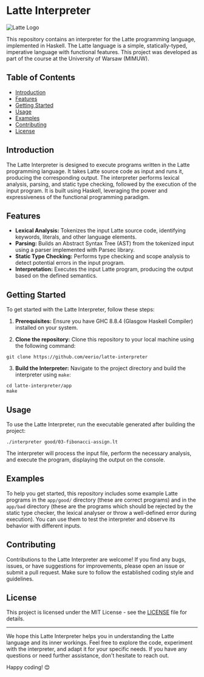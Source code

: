 # Latte Interpreter

![Latte Logo](https://example.com/latte_logo.png)

This repository contains an interpreter for the Latte programming language, implemented in Haskell. The Latte language is a simple, statically-typed, imperative language with functional features. This project was developed as part of the course at the University of Warsaw (MIMUW).

## Table of Contents

- [Introduction](#introduction)
- [Features](#features)
- [Getting Started](#getting-started)
- [Usage](#usage)
- [Examples](#examples)
- [Contributing](#contributing)
- [License](#license)

## Introduction

The Latte Interpreter is designed to execute programs written in the Latte programming language. It takes Latte source code as input and runs it, producing the corresponding output. The interpreter performs lexical analysis, parsing, and static type checking, followed by the execution of the input program. It is built using Haskell, leveraging the power and expressiveness of the functional programming paradigm.

## Features

- **Lexical Analysis:** Tokenizes the input Latte source code, identifying keywords, literals, and other language elements.
- **Parsing:** Builds an Abstract Syntax Tree (AST) from the tokenized input using a parser implemented with Parsec library.
- **Static Type Checking:** Performs type checking and scope analysis to detect potential errors in the input program.
- **Interpretation:** Executes the input Latte program, producing the output based on the defined semantics.

## Getting Started

To get started with the Latte Interpreter, follow these steps:

1. **Prerequisites:** Ensure you have GHC 8.8.4 (Glasgow Haskell Compiler) installed on your system.

2. **Clone the repository:** Clone this repository to your local machine using the following command:

```
git clone https://github.com/eerio/latte-interpreter 
```

3. **Build the Interpreter:** Navigate to the project directory and build the interpreter using `make`:

```
cd latte-interpreter/app
make
```

## Usage

To use the Latte Interpreter, run the executable generated after building the project:

```
./interpreter good/03-fibonacci-assign.lt
```

The interpreter will process the input file, perform the necessary analysis, and execute the program, displaying the output on the console.

## Examples

To help you get started, this repository includes some example Latte programs in the `app/good/` directory (these are correct programs) and in the `app/bad` directory (these are the programs which should be rejected by the static type checker, the lexical analyser or throw a well-defined error during execution). You can use them to test the interpreter and observe its behavior with different inputs.

## Contributing

Contributions to the Latte Interpreter are welcome! If you find any bugs, issues, or have suggestions for improvements, please open an issue or submit a pull request. Make sure to follow the established coding style and guidelines.

## License

This project is licensed under the MIT License - see the [LICENSE](LICENSE) file for details.

---

We hope this Latte Interpreter helps you in understanding the Latte language and its inner workings. Feel free to explore the code, experiment with the interpreter, and adapt it for your specific needs. If you have any questions or need further assistance, don't hesitate to reach out.

Happy coding! 😊


